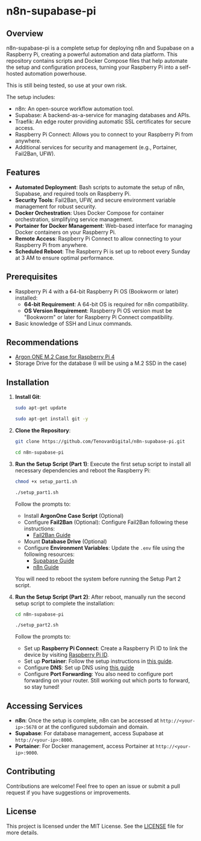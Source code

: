 # n8n-supabase-pi

## Overview

n8n-supabase-pi is a complete setup for deploying n8n and Supabase on a Raspberry Pi, creating a powerful automation and data platform. This repository contains scripts and Docker Compose files that help automate the setup and configuration process, turning your Raspberry Pi into a self-hosted automation powerhouse.

This is still being tested, so use at your own risk.

The setup includes:

- n8n: An open-source workflow automation tool.
- Supabase: A backend-as-a-service for managing databases and APIs.
- Traefik: An edge router providing automatic SSL certificates for secure access.
- Raspberry Pi Connect: Allows you to connect to your Raspberry Pi from anywhere.
- Additional services for security and management (e.g., Portainer, Fail2Ban, UFW).

## Features

- **Automated Deployment**: Bash scripts to automate the setup of n8n, Supabase, and required tools on Raspberry Pi.
- **Security Tools**: Fail2Ban, UFW, and secure environment variable management for robust security.
- **Docker Orchestration**: Uses Docker Compose for container orchestration, simplifying service management.
- **Portainer for Docker Management**: Web-based interface for managing Docker containers on your Raspberry Pi.
- **Remote Access**: Raspberry Pi Connect to allow connecting to your Raspberry Pi from anywhere.
- **Scheduled Reboot**: The Raspberry Pi is set up to reboot every Sunday at 3 AM to ensure optimal performance.

## Prerequisites

- Raspberry Pi 4 with a 64-bit Raspberry Pi OS (Bookworm or later) installed:
  - **64-bit Requirement**: A 64-bit OS is required for n8n compatibility.
  - **OS Version Requirement**: Raspberry Pi OS version must be "Bookworm" or later for Raspberry Pi Connect compatibility.
- Basic knowledge of SSH and Linux commands.

## Recommendations

- [Argon ONE M.2 Case for Raspberry Pi 4](https://argon40.com/products/argon-one-m-2-case-for-raspberry-pi-4?srsltid=AfmBOorKZf-7TrKTBIB6T3fUDcw28vrTysTmWWpj0O1wv9lGfZ5RDPMF)
- Storage Drive for the database (I will be using a M.2 SSD in the case)

## Installation

1. **Install Git**:

   ```sh
   sudo apt-get update
   ```

   ```sh
   sudo apt-get install git -y
   ```

2. **Clone the Repository**:

   ```sh
   git clone https://github.com/TenovanDigital/n8n-supabase-pi.git
   ```

   ```sh
   cd n8n-supabase-pi
   ```

3. **Run the Setup Script (Part 1)**:
   Execute the first setup script to install all necessary dependencies and reboot the Raspberry Pi:

   ```sh
   chmod +x setup_part1.sh
   ```

   ```sh
   ./setup_part1.sh
   ```

   Follow the prompts to:

   - Install **ArgonOne Case Script** (Optional)
   - Configure **Fail2Ban** (Optional): Configure Fail2Ban following these instructions:
      - [Fail2Ban Guide](https://pimylifeup.com/raspberry-pi-fail2ban/)
   - Mount **Database Drive** (Optional)
   - Configure **Environment Variables**: Update the `.env` file using the following resources:
      - [Supabase Guide](https://supabase.com/docs/guides/self-hosting/docker#securing-your-services/)
      - [n8n Guide](https://docs.n8n.io/hosting/installation/server-setups/docker-compose/#6-create-env-file)

   You will need to reboot the system before running the Setup Part 2 script.

4. **Run the Setup Script (Part 2)**:
   After reboot, manually run the second setup script to complete the installation:

   ```sh
   cd n8n-supabase-pi
   ```
   
   ```sh
   ./setup_part2.sh
   ```

   Follow the prompts to:

   - Set up **Raspberry Pi Connect**: Create a Raspberry Pi ID to link the device by visiting [Raspberry Pi ID](https://id.raspberrypi.com/).
   - Set up **Portainer**: Follow the setup instructions in [this guide](https://pimylifeup.com/raspberry-pi-portainer/).
   - Configure **DNS**: Set up DNS using [this guide](https://docs.n8n.io/hosting/installation/server-setups/docker-compose/#4-dns-setup)
   - Configure **Port Forwarding**: You also need to configure port forwarding on your router. Still working out which ports to forward, so stay tuned!

## Accessing Services

- **n8n**: Once the setup is complete, n8n can be accessed at `http://<your-ip>:5678` or at the configured subdomain and domain.
- **Supabase**: For database management, access Supabase at `http://<your-ip>:8000`.
- **Portainer**: For Docker management, access Portainer at `http://<your-ip>:9000`.

## Contributing

Contributions are welcome! Feel free to open an issue or submit a pull request if you have suggestions or improvements.

## License

This project is licensed under the MIT License. See the [LICENSE](LICENSE) file for more details.
